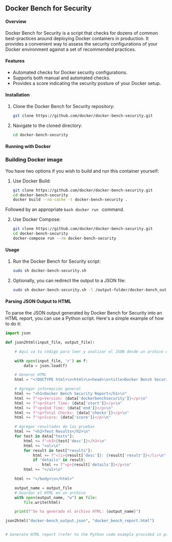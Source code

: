 ## Docker Bench for Security

#### Overview
Docker Bench for Security is a script that checks for dozens of common best-practices around deploying Docker containers in production. It provides a convenient way to assess the security configurations of your Docker environment against a set of recommended practices.

#### Features
- Automated checks for Docker security configurations.
- Supports both manual and automated checks.
- Provides a score indicating the security posture of your Docker setup.

#### Installation
1. Clone the Docker Bench for Security repository:
    ```bash
    git clone https://github.com/docker/docker-bench-security.git
    ```

1. Navigate to the cloned directory:
    ```bash
    cd docker-bench-security
    ```

#### Running with Docker
### Building Docker image
You have two options if you wish to build and run this container yourself:

1. Use Docker Build:
    ```bash
    git clone https://github.com/docker/docker-bench-security.git
    cd docker-bench-security
    docker build --no-cache -t docker-bench-security .
    ```

Followed by an appropriate ```bash docker run ``` command.

2. Use Docker Compose:
    ```bash
    git clone https://github.com/docker/docker-bench-security.git
    cd docker-bench-security
    docker-compose run --rm docker-bench-security
    ```


#### Usage
1. Run the Docker Bench for Security script:
    ```bash
    sudo sh docker-bench-security.sh
    ```

2. Optionally, you can redirect the output to a JSON file:
    ```bash
    sudo sh docker-bench-security.sh -l /output-folder/docker-bench_output

    ```

#### Parsing JSON Output to HTML
To parse the JSON output generated by Docker Bench for Security into an HTML report, you can use a Python script. Here's a simple example of how to do it:

```python
import json

def json2html(input_file, output_file):

    # Aquí va tu código para leer y analizar el JSON desde un archivo o una cadena.

    with open(input_file, 'r') as f:
        data = json.load(f)

    # Generar HTML
    html = "<!DOCTYPE html>\n<html>\n<head>\n<title>Docker Bench Security Report</title>\n</head>\n<body>\n"

    # Agregar información general
    html += "<h1>Docker Bench Security Report</h1>\n"
    html += f"<p>Version: {data['dockerbenchsecurity']}</p>\n"
    html += f"<p>Start Time: {data['start']}</p>\n"
    html += f"<p>End Time: {data['end']}</p>\n"
    html += f"<p>Total Checks: {data['checks']}</p>\n"
    html += f"<p>Score: {data['score']}</p>\n"

    # Agregar resultados de las pruebas
    html += "<h2>Test Results</h2>\n"
    for test in data["tests"]:
        html += f"<h3>{test['desc']}</h3>\n"
        html += "<ul>\n"
        for result in test["results"]:
            html += f"<li>{result['desc']}: {result['result']}</li>\n"
            if "details" in result:
                html += f"<p>{result['details']}</p>\n"
        html += "</ul>\n"

    html += "</body>\n</html>"

    output_name = output_file
    # Guardar el HTML en un archivo
    with open(output_name, "w") as file:
        file.write(html)

    print(f"Se ha generado el archivo HTML: {output_name}")

json2html("docker-bench_output.json", "docker_bench_report.html")


# Generate HTML report (refer to the Python code example provided in previous response)

